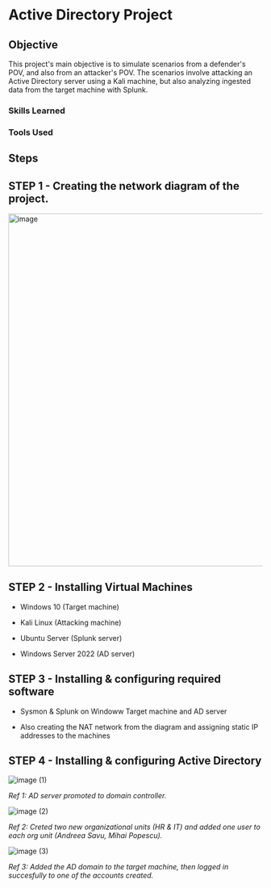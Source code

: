 # Active Directory Project
## Objective

This project's main objective is to simulate scenarios from a defender's POV, and also from an attacker's POV. The scenarios involve attacking an Active Directory server using a Kali machine, but also analyzing ingested data from the target machine with Splunk.
### Skills Learned


### Tools Used


## Steps


## STEP 1 - Creating the network diagram of the project.
<img width="699" alt="image" src="https://github.com/carageadenis1806/Active-Directory-Project/assets/75758209/7506b5cd-9ae9-46b6-bbf4-3ea249ce8708">

## STEP 2 - Installing Virtual Machines
- Windows 10 (Target machine)

- Kali Linux (Attacking machine)

- Ubuntu Server (Splunk server)

- Windows Server 2022 (AD server)

## STEP 3 - Installing & configuring required software
- Sysmon & Splunk on Windoww Target machine and AD server

- Also creating the NAT network from the diagram and assigning static IP addresses to the machines

## STEP 4 - Installing & configuring Active Directory
![image](https://github.com/carageadenis1806/Active-Directory-Project/assets/75758209/c41b61d8-ada9-424c-a89a-7643cbbaab9a)
(1)

*Ref 1: AD server promoted to domain controller.*


![image](https://github.com/carageadenis1806/Active-Directory-Project/assets/75758209/0702aa10-c380-43d1-a1e0-b266ad1ba301)
(2)

*Ref 2: Creted two new organizational units (HR & IT) and added one user to each org unit (Andreea Savu, Mihai Popescu).*


![image](https://github.com/carageadenis1806/Active-Directory-Project/assets/75758209/61697a93-2a4e-4cfc-aea6-047a444b25e5)
(3)

*Ref 3: Added the AD domain to the target machine, then logged in succesfully to one of the accounts created.*







